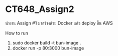 # CT648_Assign2
นำงาน Assign #1 มาสร้างด้วย Docker แล้ว deploy ขึ้น AWS


How to run
1. sudo docker build -t bun-image .
2. docker run -p 80:3000 bun-image